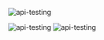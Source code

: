 ![api-testing](https://raw.githubusercontent.com/abhishekaryangiri/spring/main/quiz-app/src/main/resources/static/images/api-testing.gif)

![api-testing](src/main/resources/static/images/api-testing.gif)
![api-testing](images/api-testing.gif)
